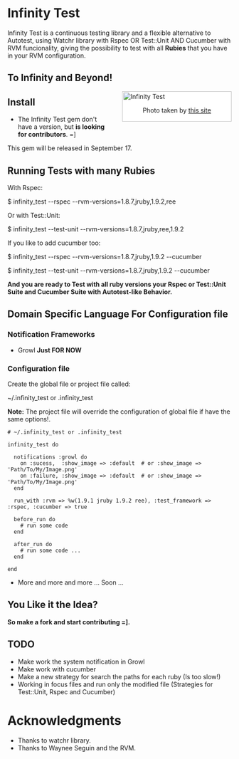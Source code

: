 # Infinity Test

Infinity Test is a continuous testing library and a flexible alternative to Autotest, 
using Watchr library with Rspec OR Test::Unit AND Cucumber with RVM funcionality,
giving the possibility to test with all <b>Rubies</b> that you have in your RVM configuration.

## To Infinity and Beyond!

<div style="width:240px; padding:2px; border:1px solid silver; float:right; margin:0 0 1em 2em; background:white">
  <img src="http://github.com/tomas-stefano/infinity_test/raw/master/to_infinity_and_beyond.png" alt="Infinity Test" />
  <p style="text-align:center"> Photo taken by <a href="http://www.mixed-metaphor.org/fan/buzz/" title="buzz-light-year"> this site </a></p>
</div>

## Install

* The Infinity Test gem don't have a version, but <b>is looking for contributors</b>. =]

This gem will be released in September 17.

## Running Tests with many Rubies

With Rspec:

   $ infinity_test --rspec --rvm-versions=1.8.7,jruby,1.9.2,ree

Or with Test::Unit:

   $ infinity_test --test-unit --rvm-versions=1.8.7,jruby,ree,1.9.2

If you like to add cucumber too:

   $ infinity_test --rspec --rvm-versions=1.8.7,jruby,1.9.2  --cucumber

   $ infinity_test --test-unit --rvm-versions=1.8.7,jruby,1.9.2  --cucumber

<b>And you are ready to Test with all ruby versions your Rspec or Test::Unit Suite and Cucumber Suite with Autotest-like Behavior.</b>

## Domain Specific Language For Configuration file

### Notification Frameworks

* Growl <b>Just FOR NOW</b>

### Configuration file

Create the global file or project file called:

   ~/.infinity_test or .infinity_test

<b>Note:</b> The project file will override the configuration of global file if have the same options!.

    # ~/.infinity_test or .infinity_test

    infinity_test do

      notifications :growl do
        on :sucess,  :show_image => :default  # or :show_image => 'Path/To/My/Image.png'
        on :failure, :show_image => :default  # or :show_image => 'Path/To/My/Image.png'
      end
      
      run_with :rvm => %w(1.9.1 jruby 1.9.2 ree), :test_framework => :rspec, :cucumber => true
      
      before_run do
        # run some code
      end
      
      after_run do
        # run some code ...
      end

    end

* More and more and more ... Soon ...

## You Like it the Idea?

<b>So make a fork and start contributing =].</b>

## TODO

* Make work the system notification in Growl
* Make work with cucumber
* Make a new strategy for search the paths for each ruby (Is too slow!)
* Working in focus files and run only the modified file (Strategies for Test::Unit, Rspec and Cucumber)

# Acknowledgments

* Thanks to watchr library.
* Thanks to Waynee Seguin and the RVM.
